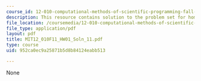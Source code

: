 ```yaml
---
course_id: 12-010-computational-methods-of-scientific-programming-fall-2011
description: This resource contains solution to the problem set for homework01.
file_location: /coursemedia/12-010-computational-methods-of-scientific-programming-fall-2011/952ca0ec9a25871b5d8b84124eabb513_MIT12_010F11_HW01_Soln_11.pdf
file_type: application/pdf
layout: pdf
title: MIT12_010F11_HW01_Soln_11.pdf
type: course
uid: 952ca0ec9a25871b5d8b84124eabb513

---
```

None